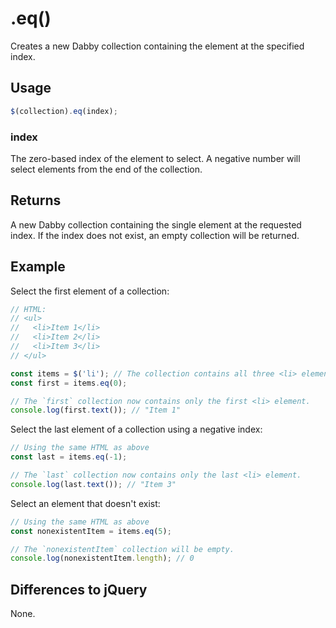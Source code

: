 # .eq()
Creates a new Dabby collection containing the element at the specified index.

## Usage
```javascript
$(collection).eq(index);
```

### index
The zero-based index of the element to select. A negative number will select elements from the end of the collection.

## Returns
A new Dabby collection containing the single element at the requested index. If the index does not exist, an empty collection will be returned.

## Example
Select the first element of a collection:

```javascript
// HTML:
// <ul>
//   <li>Item 1</li>
//   <li>Item 2</li>
//   <li>Item 3</li>
// </ul>

const items = $('li'); // The collection contains all three <li> elements
const first = items.eq(0);

// The `first` collection now contains only the first <li> element.
console.log(first.text()); // "Item 1"
```

Select the last element of a collection using a negative index:

```javascript
// Using the same HTML as above
const last = items.eq(-1);

// The `last` collection now contains only the last <li> element.
console.log(last.text()); // "Item 3"
```

Select an element that doesn't exist:

```javascript
// Using the same HTML as above
const nonexistentItem = items.eq(5);

// The `nonexistentItem` collection will be empty.
console.log(nonexistentItem.length); // 0
```

## Differences to jQuery

None.